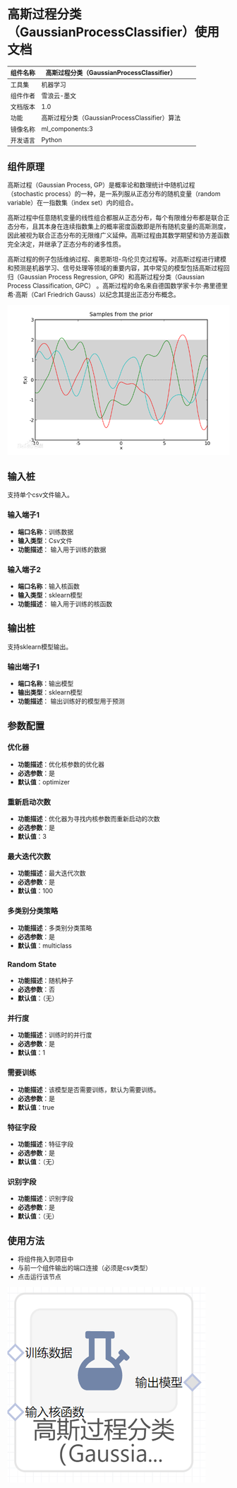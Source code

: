 # 高斯过程分类（GaussianProcessClassifier）使用文档
| 组件名称 |高斯过程分类（GaussianProcessClassifier）|  |  |
| --- | --- | --- | --- |
| 工具集 | 机器学习 |  |  |
| 组件作者 | 雪浪云-墨文 |  |  |
| 文档版本 | 1.0 |  |  |
| 功能 | 高斯过程分类（GaussianProcessClassifier）算法|  |  |
| 镜像名称 | ml_components:3 |  |  |
| 开发语言 | Python |  |  |

## 组件原理
高斯过程（Gaussian Process, GP）是概率论和数理统计中随机过程（stochastic process）的一种，是一系列服从正态分布的随机变量（random variable）在一指数集（index set）内的组合。

高斯过程中任意随机变量的线性组合都服从正态分布，每个有限维分布都是联合正态分布，且其本身在连续指数集上的概率密度函数即是所有随机变量的高斯测度，因此被视为联合正态分布的无限维广义延伸。高斯过程由其数学期望和协方差函数完全决定，并继承了正态分布的诸多性质。

高斯过程的例子包括维纳过程、奥恩斯坦-乌伦贝克过程等。对高斯过程进行建模和预测是机器学习、信号处理等领域的重要内容，其中常见的模型包括高斯过程回归（Gaussian Process Regression, GPR）和高斯过程分类（Gaussian Process Classification, GPC） 。高斯过程的命名来自德国数学家卡尔·弗里德里希·高斯（Carl Friedrich Gauss）以纪念其提出正态分布概念。

![](./img/高斯过程分类.png)
## 输入桩
支持单个csv文件输入。
### 输入端子1

- **端口名称**：训练数据
- **输入类型**：Csv文件
- **功能描述**： 输入用于训练的数据
### 输入端子2

- **端口名称**：输入核函数
- **输入类型**：sklearn模型
- **功能描述**： 输入用于训练的核函数
## 输出桩
支持sklearn模型输出。
### 输出端子1

- **端口名称**：输出模型
- **输出类型**：sklearn模型
- **功能描述**： 输出训练好的模型用于预测
## 参数配置
### 优化器

- **功能描述**：优化核参数的优化器
- **必选参数**：是
- **默认值**：optimizer
### 重新启动次数

- **功能描述**：优化器为寻找内核参数而重新启动的次数
- **必选参数**：是
- **默认值**：3
### 最大迭代次数

- **功能描述**：最大迭代次数
- **必选参数**：是
- **默认值**：100
### 多类别分类策略

- **功能描述**：多类别分类策略
- **必选参数**：是
- **默认值**：multiclass
### Random State

- **功能描述**：随机种子
- **必选参数**：否
- **默认值**：（无）
### 并行度

- **功能描述**：训练时的并行度
- **必选参数**：是
- **默认值**：1
### 需要训练

- **功能描述**：该模型是否需要训练，默认为需要训练。
- **必选参数**：是
- **默认值**：true
### 特征字段

- **功能描述**：特征字段
- **必选参数**：是
- **默认值**：（无）
### 识别字段

- **功能描述**：识别字段
- **必选参数**：是
- **默认值**：（无）
## 使用方法
- 将组件拖入到项目中
- 与前一个组件输出的端口连接（必须是csv类型）
- 点击运行该节点


![](./img/高斯过程分类2.png)



